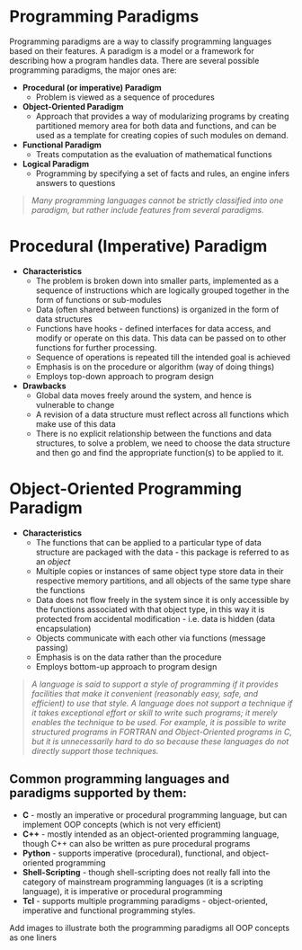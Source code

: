 # Programming Paradigms
Programming paradigms are a way to classify programming languages based on their features. A paradigm is a model or a framework for describing how a program handles data. There are several possible programming paradigms, the major ones are:

* **Procedural (or imperative) Paradigm**
  * Problem is viewed as a sequence of procedures
* **Object-Oriented Paradigm**
  * Approach that provides a way of modularizing programs by creating partitioned memory area for both data and functions, and can be used as a template for creating copies of such modules on demand.
* **Functional Paradigm**
  * Treats computation as the evaluation of mathematical functions 
* **Logical Paradigm**
  * Programming by specifying a set of facts and rules, an engine infers answers to questions

> *Many programming languages cannot be strictly classified into one paradigm, but rather include features from several paradigms.*

# Procedural (Imperative) Paradigm
* **Characteristics**
  * The problem is broken down into smaller parts, implemented as a sequence of instructions which are logically grouped together in the form of functions or sub-modules
  * Data (often shared between functions) is organized in the form of data structures
  * Functions have hooks - defined interfaces for data access, and modify or operate on this data. This data can be passed on to other functions for further processing.
  * Sequence of operations is repeated till the intended goal is achieved
  * Emphasis is on the procedure or algorithm (way of doing things)
  * Employs top-down approach to program design
* **Drawbacks**
  * Global data moves freely around the system, and hence is vulnerable to change
  * A revision of a data structure must reflect across all functions which make use of this data
  * There is no explicit relationship between the functions and data structures, to solve a problem, we need to choose the data structure and then go and find the appropriate function(s) to be applied to it.


# Object-Oriented Programming Paradigm
* **Characteristics**
  * The functions that can be applied to a particular type of data structure are packaged with the data - this package is referred to as an *object*
  * Multiple copies or instances of same object type store data in their respective memory partitions, and all objects of the same type share the functions
  * Data does not flow freely in the system since it is only accessible by the functions associated with that object type, in this way it is protected from accidental modification - i.e. data is hidden (data encapsulation)
  * Objects communicate with each other via functions (message passing)
  * Emphasis is on the data rather than the procedure
  * Employs bottom-up approach to program design
  

> *A language is said to support a style of programming if it provides facilities that make it convenient (reasonably easy, safe, and efficient) to use that style. A language does not support a technique if it takes exceptional effort or skill to write such programs; it merely enables the technique to be used. For example, it is possible to write structured programs in FORTRAN and Object-Oriented programs in C, but it is unnecessarily hard to do so because these languages do not directly support those techniques.*

## Common programming languages and paradigms supported by them:

* **C** - mostly an imperative or procedural programming language, but can implement OOP concepts (which is not very efficient)
* **C++** - mostly intended as an object-oriented programming language, though C++ can also be written as pure procedural programs
* **Python** - supports imperative (procedural), functional, and object-oriented programming
* **Shell-Scripting** - though shell-scripting does not really fall into the category of mainstream programming languages (it is a scripting language), it is imperative or procedural programming
* **Tcl** - supports multiple programming paradigms - object-oriented, imperative and functional programming styles.

Add images to illustrate both the programming paradigms
all OOP concepts as one liners
